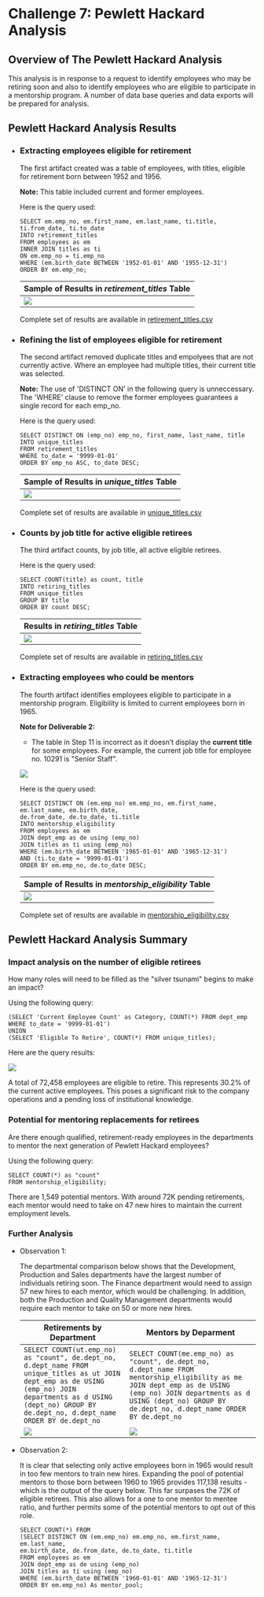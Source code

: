 # Challenge 7: Pewlett Hackard Analysis
## Overview of The Pewlett Hackard Analysis
This analysis is in response to a request to identify employees who may be retiring soon and also to identify employees who are eligible to participate in a mentorship program. A number of data base queries and data exports will be prepared for analysis.
## Pewlett Hackard Analysis Results

* ### Extracting employees eligible for retirement
  The first artifact created was a table of employees, with titles, eligible for retirement born between 1952 and 1956.

  **Note:** This table included current and former employees. 

  Here is the query used:
  ```
  SELECT em.emp_no, em.first_name, em.last_name, ti.title, ti.from_date, ti.to_date
  INTO retirement_titles
  FROM employees as em
  INNER JOIN titles as ti
  ON em.emp_no = ti.emp_no
  WHERE (em.birth_date BETWEEN '1952-01-01' AND '1955-12-31')
  ORDER BY em.emp_no;
  ```
  | Sample of Results in *retirement_titles* Table | 
  | --- |
  | ![](https://github.com/Hala-INTJ/Pewlett-Hackard-Analysis/blob/main/Queries/retirement_titles.png) | 
  Complete set of results are available in [retirement_titles.csv](https://github.com/Hala-INTJ/Pewlett-Hackard-Analysis/blob/main/Data/retirement_titles.csv)

* ### Refining the list of employees eligible for retirement
  The second artifact removed duplicate titles and empolyees that are not currently active. Where an employee had multiple titles, their current title was selected.

  **Note:** The use of 'DISTINCT ON' in the following query is unneccessary. The 'WHERE' clause to remove the former employees guarantees a single record for each emp_no.

  Here is the query used:
  ```
  SELECT DISTINCT ON (emp_no) emp_no, first_name, last_name, title
  INTO unique_titles
  FROM retirement_titles
  WHERE to_date = '9999-01-01'
  ORDER BY emp_no ASC, to_date DESC;
  ```
  | Sample of Results in *unique_titles* Table | 
  | --- |
  | ![](https://github.com/Hala-INTJ/Pewlett-Hackard-Analysis/blob/main/Queries/unique_titles.png) | 
  Complete set of results are available in [unique_titles.csv](https://github.com/Hala-INTJ/Pewlett-Hackard-Analysis/blob/main/Data/unique_titles.csv)
* ### Counts by job title for active eligible retirees
  The third artifact counts, by job title, all active eligible retirees. 

  Here is the query used:
  ```
  SELECT COUNT(title) as count, title
  INTO retiring_titles
  FROM unique_titles
  GROUP BY title
  ORDER BY count DESC;
  ```

  | Results in *retiring_titles* Table | 
  | --- |
  | ![](https://github.com/Hala-INTJ/Pewlett-Hackard-Analysis/blob/main/Queries/retiring_titles.png) | 
  Complete set of results are available in [retiring_titles.csv](https://github.com/Hala-INTJ/Pewlett-Hackard-Analysis/blob/main/Data/retiring_tiles.csv)

* ### Extracting employees who could be mentors
  The fourth artifact identifies employees eligible to participate in a mentorship program. Eligibility is limited to current employees born in 1965.

  **Note for Deliverable 2:** 
  - The table in Step 11 is incorrect as it doesn’t display the **current title** for some employees. For example, the current job title for employee no. 10291 is "Senior Staff". 
  
  ![](https://github.com/Hala-INTJ/Pewlett-Hackard-Analysis/blob/main/Queries/Job%20Titles%20for%2010291.png)

  Here is the query used:
  ```
  SELECT DISTINCT ON (em.emp_no) em.emp_no, em.first_name, em.last_name, em.birth_date,
  de.from_date, de.to_date, ti.title
  INTO mentorship_eligibility
  FROM employees as em 
  JOIN dept_emp as de using (emp_no)
  JOIN titles as ti using (emp_no)
  WHERE (em.birth_date BETWEEN '1965-01-01' AND '1965-12-31')
  AND (ti.to_date = '9999-01-01')
  ORDER BY em.emp_no, de.to_date DESC;
  ```

  | Sample of Results in *mentorship_eligibility* Table | 
  | --- |
  | ![](https://github.com/Hala-INTJ/Pewlett-Hackard-Analysis/blob/main/Queries/mentorship_eligibility.png) | 
  Complete set of results are available in [mentorship_eligibility.csv](https://github.com/Hala-INTJ/Pewlett-Hackard-Analysis/blob/main/Data/mentorship_eligibility.csv)
## Pewlett Hackard Analysis Summary

### Impact analysis on the number of eligible retirees
How many roles will need to be filled as the "silver tsunami" begins to make an impact?

Using the following query:
```
(SELECT 'Current Employee Count' as Category, COUNT(*) FROM dept_emp 
WHERE to_date = '9999-01-01')
UNION
(SELECT 'Eligible To Retire', COUNT(*) FROM unique_titles);
```
Here are the query results:

![](https://github.com/Hala-INTJ/Pewlett-Hackard-Analysis/blob/main/Queries/Count%20By%20Category.png)

A total of 72,458 employees are eligible to retire. This represents 30.2% of the current active employees. This poses a significant risk to the company operations and a pending loss of institutional knowledge. 
### Potential for mentoring replacements for retirees
Are there enough qualified, retirement-ready employees 
in the departments to mentor the next generation of Pewlett Hackard employees?

Using the following query:
```
SELECT COUNT(*) as "count"
FROM mentorship_eligibility;
```

There are 1,549 potential mentors. With around 72K pending retirements, each mentor would need to take on 47 new hires to maintain the current employment levels.
### Further Analysis

* Observation 1:

    The departmental comparison below shows that the Development, Production and Sales departments have the largest number of individuals retiring soon. The Finance department would need to assign 57 new hires to each mentor, which would be challenging. In addition, both the Production and Quality Management departments would require each mentor to take on 50 or more new hires.

    | Retirements by Department | Mentors by Deparment | 
    | --- | --- |
    | ``` SELECT COUNT(ut.emp_no) as "count", de.dept_no, d.dept_name FROM unique_titles as ut JOIN dept_emp as de USING (emp_no) JOIN departments as d USING (dept_no) GROUP BY de.dept_no, d.dept_name ORDER BY de.dept_no ```| ``` SELECT COUNT(me.emp_no) as "count", de.dept_no, d.dept_name FROM mentorship_eligibility as me JOIN dept_emp as de USING (emp_no) JOIN departments as d USING (dept_no) GROUP BY de.dept_no, d.dept_name ORDER BY de.dept_no ``` |
    | ![](https://github.com/Hala-INTJ/Pewlett-Hackard-Analysis/blob/main/Queries/Retirements%20By%20Department.png) | ![](https://github.com/Hala-INTJ/Pewlett-Hackard-Analysis/blob/main/Queries/Mentors%20By%20Department.png)|


* Observation 2:

    It is clear that selecting only active employees born in 1965 would result in too few mentors to train new hires. Expanding the pool of potential mentors to those born between 1960 to 1965 provides 117,138 results - which is the output of the query below. This far surpases the 72K of eligible retirees. This also allows for a one to one mentor to mentee ratio, and further permits some of the potential mentors to opt out of this role.

    ```
    SELECT COUNT(*) FROM
    (SELECT DISTINCT ON (em.emp_no) em.emp_no, em.first_name, em.last_name,
    em.birth_date, de.from_date, de.to_date, ti.title
    FROM employees as em 
    JOIN dept_emp as de using (emp_no)
    JOIN titles as ti using (emp_no)
    WHERE (em.birth_date BETWEEN '1960-01-01' AND '1965-12-31')
    ORDER BY em.emp_no) As mentor_pool;
    ```
